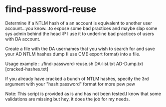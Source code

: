 # find-password-reuse

Determine if a NTLM hash of a an account is equivalent to another user account...you know...to expose some bad practices and maybe slap some sys admin behind the head :P I use it to underline bad practices of users with DA account.

Create a file with the DA usernames that you wish to search for and save your AD NTLM hashes dump (I use CME export format) into a file.

Usage example : ./find-password-reuse.sh DA-list.txt AD-Dump.txt [cracked-hashes.txt]

If you already have cracked a bunch of NTLM hashes, specify the 3rd argument with your "hash:password" format for more pew pew

Note: This script is provided as is and has not been tested.I know that some validations are missing but hey, it does the job for my needs.

